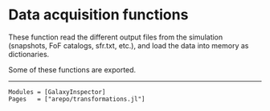 # Data acquisition functions

These function read the different output files from the simulation (snapshots, FoF catalogs, sfr.txt, etc.), and load the data into memory as dictionaries.

Some of these functions are exported.

---

```@autodocs
Modules = [GalaxyInspector]
Pages   = ["arepo/transformations.jl"]
```
